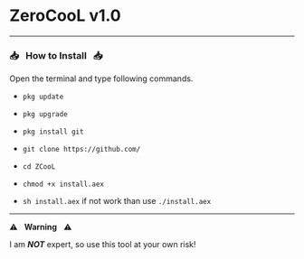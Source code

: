# ZeroCooL v1.0

------------------------------------------------------------------------

### :inbox_tray: &nbsp; How to Install &nbsp; :inbox_tray:

Open the terminal and type following commands.

* `pkg update`

* `pkg upgrade`

* `pkg install git`

* `git clone https://github.com/`

* `cd ZCooL`

* `chmod +x install.aex`

* `sh install.aex` if not work than use `./install.aex`

------------------------------------------------------------------------

:warning: &nbsp; **Warning** &nbsp; :warning:

I am ***NOT*** expert, so use this tool at your own risk!
